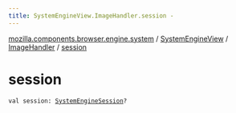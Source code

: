 ```yaml
---
title: SystemEngineView.ImageHandler.session - 
---
```


[mozilla.components.browser.engine.system](../../index.html) / [SystemEngineView](../index.html) / [ImageHandler](index.html) / [session](./session.html)

# session

`val session: `[`SystemEngineSession`](../../-system-engine-session/index.html)`?`